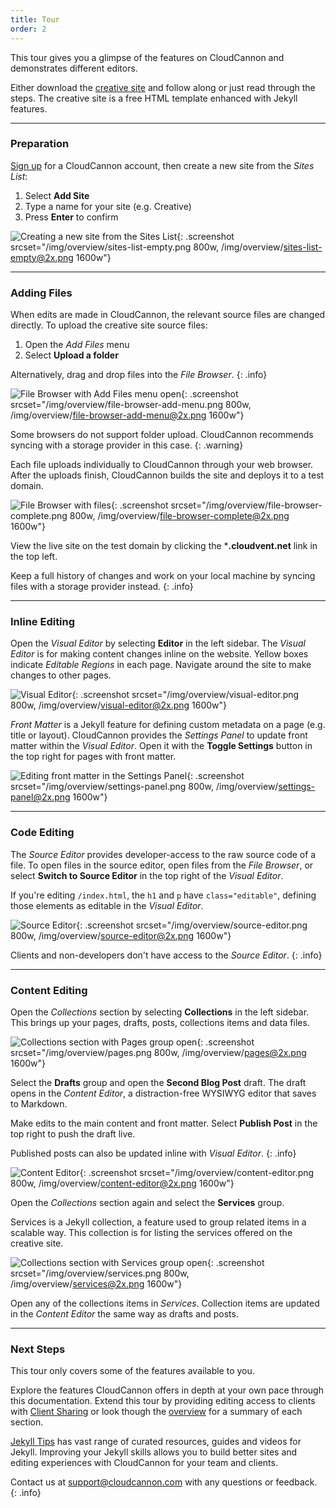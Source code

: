 ```yaml
---
title: Tour
order: 2
---
```


This tour gives you a glimpse of the features on CloudCannon and demonstrates different editors.

Either download the [creative site](/creative.zip) and follow along or just read through the steps.
The creative site is a free HTML template enhanced with Jekyll features.

---

### Preparation

[Sign up](https://app.cloudcannon.com/users/sign_up) for a CloudCannon account, then create a new site from the *Sites List*:

1. Select **Add Site**
2. Type a name for your site (e.g. Creative)
3. Press **Enter** to confirm

![Creating a new site from the Sites List](/img/overview/sites-list-empty.png){: .screenshot srcset="/img/overview/sites-list-empty.png 800w, /img/overview/sites-list-empty@2x.png 1600w"}

---

### Adding Files

When edits are made in CloudCannon, the relevant source files are changed directly. To upload the creative site source files:

1. Open the *Add Files* menu
2. Select **Upload a folder**

Alternatively, drag and drop files into the *File Browser*.
{: .info}

![File Browser with Add Files menu open](/img/overview/file-browser-add-menu.png){: .screenshot srcset="/img/overview/file-browser-add-menu.png 800w, /img/overview/file-browser-add-menu@2x.png 1600w"}

Some browsers do not support folder upload. CloudCannon recommends syncing with a storage provider in this case.
{: .warning}

Each file uploads individually to CloudCannon through your web browser.
After the uploads finish, CloudCannon builds the site and deploys it to a test domain.

![File Browser with files](/img/overview/file-browser-complete.png){: .screenshot srcset="/img/overview/file-browser-complete.png 800w, /img/overview/file-browser-complete@2x.png 1600w"}

View the live site on the test domain by clicking the ***.cloudvent.net** link in the top left.

Keep a full history of changes and work on your local machine by syncing files with a storage provider instead.
{: .info}

---

### Inline Editing

Open the *Visual Editor* by selecting **Editor** in the left sidebar.
The *Visual Editor* is for making content changes inline on the website.
Yellow boxes indicate *Editable Regions* in each page.
Navigate around the site to make changes to other pages.

![Visual Editor](/img/overview/visual-editor.png){: .screenshot srcset="/img/overview/visual-editor.png 800w, /img/overview/visual-editor@2x.png 1600w"}

*Front Matter* is a Jekyll feature for defining custom metadata on a page (e.g. title or layout).
CloudCannon provides the *Settings Panel* to update front matter within the *Visual Editor*.
Open it with the **Toggle Settings** button in the top right for pages with front matter.

![Editing front matter in the Settings Panel](/img/overview/settings-panel.png){: .screenshot srcset="/img/overview/settings-panel.png 800w, /img/overview/settings-panel@2x.png 1600w"}

---

### Code Editing

The *Source Editor* provides developer-access to the raw source code of a file.
To open files in the source editor, open files from the *File Browser*, or select **Switch to Source Editor** in the top right of the *Visual Editor*.

If you're editing `/index.html`, the `h1` and `p` have `class="editable"`, defining those elements as editable in the *Visual Editor*.

![Source Editor](/img/overview/source-editor.png){: .screenshot srcset="/img/overview/source-editor.png 800w, /img/overview/source-editor@2x.png 1600w"}

Clients and non-developers don't have access to the *Source Editor*.
{: .info}

---

### Content Editing

Open the *Collections* section by selecting **Collections** in the left sidebar.
This brings up your pages, drafts, posts, collections items and data files.

![Collections section with Pages group open](/img/overview/pages.png){: .screenshot srcset="/img/overview/pages.png 800w, /img/overview/pages@2x.png 1600w"}

Select the **Drafts** group and open the **Second Blog Post** draft.
The draft opens in the *Content Editor*, a distraction-free WYSIWYG editor that saves to Markdown.

Make edits to the main content and front matter.
Select **Publish Post** in the top right to push the draft live.

Published posts can also be updated inline with *Visual Editor*.
{: .info}

![Content Editor](/img/overview/content-editor.png){: .screenshot srcset="/img/overview/content-editor.png 800w, /img/overview/content-editor@2x.png 1600w"}

Open the *Collections* section again and select the **Services** group.

Services is a Jekyll collection, a feature used to group related items in a scalable way.
This collection is for listing the services offered on the creative site.

![Collections section with Services group open](/img/overview/services.png){: .screenshot srcset="/img/overview/services.png 800w, /img/overview/services@2x.png 1600w"}

Open any of the collections items in *Services*.
Collection items are updated in the *Content Editor* the same way as drafts and posts.

---

### Next Steps

This tour only covers some of the features available to you.

Explore the features CloudCannon offers in depth at your own pace through this documentation. Extend this tour by providing editing access to clients with [Client Sharing](/sharing/client-sharing/) or look though the [overview](/#features) for a summary of each section.

[Jekyll Tips](http://jekyll.tips/) has vast range of curated resources, guides and videos for Jekyll. Improving your Jekyll skills allows you to build better sites and editing experiences with CloudCannon for your team and clients.

Contact us at [support@cloudcannon.com](mailto:support@cloudcannon.com) with any questions or feedback.
{: .info}
